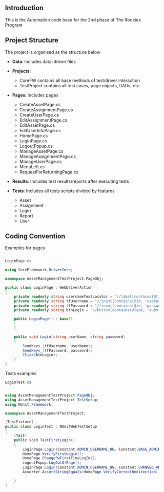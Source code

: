 ## Introduction

This is the Automation code base for the 2nd phase of The Rookies Program

## Project Structure

The project is organized as the structure below

- **Data**: Includes data-driven files
- **Projects**: 
  - CoreFW contains all base methods of test/driver interaction
  - TestProject contains all test cases, page objects, DAOs, etc.
- **Pages**: Includes pages
  - CreateAssetPage.cs
  - CreateAssignmentPage.cs
  - CreateUserPage.cs
  - EditAssignmentPage.cs
  - EditAssetPage.cs
  - EditUserInfoPage.cs
  - HomePage.cs
  - LoginPage.cs
  - LogoutPopup.cs
  - ManageAssetPage.cs
  - ManageAssignmentPage.cs
  - ManageUserPage.cs
  - MenuLeft.cs
  - RequestForReturningPage.cs


- **Results**: Includes test results/reports after executing tests 
- **Tests**: Includes all tests scripts divided by features
  - Asset
  - Assignment
  - Login
  - Report
  - User



## Coding Convention

Examples for pages

```cs

LoginPage.cs

using CoreFramework.DriverCore;

namespace AssetManagementTestProject.PageObj;

public class LoginPage : WebDriverAction
{
    private readonly string usernameTextLocator = "//label[contains(@title, 'Username')]"; // for testing
    private readonly string tfUsername = "//input[contains(@id, 'username')]";
    private readonly string tfPassword = "//input[contains(@id, 'password')]";
    private readonly string btnLogin = "//button[contains(@type, 'submit')]";

    public LoginPage() : base()
    {
    }

    public void Login(string userName, string password)
    {
        SendKeys_(tfUsername, userName);
        SendKeys_(tfPassword, password);
        Click(btnLogin);
    }
}
```

Tests examples

```cs
LoginTest.cs


using AssetManagementTestProject.PageObj;
using AssetManagementTestProject.TestSetup;
using NUnit.Framework;

namespace AssetManagementTestProject;

[TestFixture]
public class LoginTest : NUnitWebTestSetup
{
    [Test]
    public void TestFirstLogin()
    {
        LoginPage.Login(Constant.ADMIN_USERNAME_HN, Constant.BASE_ADMIN_PASSWORD);
        HomePage.VerifyFirstLogin();
        HomePage.ChangePwFirstTimeLogIn();
        LogoutPopup.LogOutOfPage();
        LoginPage.Login(Constant.ADMIN_USERNAME_HN, Constant.CHANGED_ADMIN_PASSWORD);
        Asserter.AssertStringEquals(HomePage.VerifyCorrectRedirection(), Constant.BASE_URL);

    }
}
```

